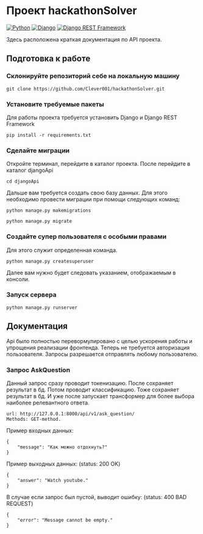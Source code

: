 # Проект hackathonSolver

[![Python](https://img.shields.io/badge/-Python-464646?style=flat-square&logo=Python)](https://www.python.org/)
[![Django](https://img.shields.io/badge/-Django-464646?style=flat-square&logo=Django)](https://www.djangoproject.com/)
[![Django REST Framework](https://img.shields.io/badge/-Django%20REST%20Framework-464646?style=flat-square&logo=Django%20REST%20Framework)](https://www.django-rest-framework.org/)

Здесь расположена краткая документация по API проекта.

## Подготовка к работе

### Склонируйте репозиторий себе на локальную машину

```
git clone https://github.com/Clever001/hackathonSolver.git
```

### Установите требуемые пакеты

Для работы проекта требуется установить Django и Django REST Framework

```
pip install -r requirements.txt
```

### Сделайте миграции

Откройте терминал, перейдите в каталог проекта. После перейдите в каталог djangoApi

```
cd djangoApi
```

Дальше вам требуется создать свою базу данных. Для этого необходимо провести миграции при помощи следующих команд:

```
python manage.py makemigrations
```

```
python manage.py migrate
```

### Создайте супер пользователя с особыми правами

Для этого служит определенная команда.

```
python manage.py createsuperuser
```

Далее вам нужно будет следовать указанием, отображаемым в консоли.

### Запуск сервера

```
python manage.py runserver
```

## Документация

Api было полностью перевормулировано с целью ускорения работы и упрощения реализации фронтенда. 
Теперь не требуется авторизация пользователя. Запросы разрешается отправлять любому пользователю.

### Запрос AskQuestion

Данный запрос сразу проводит токенизацию. После сохраняет результат в бд. Потом проводит классификацию. 
Тоже сохраняет результат в бд. И уже после запускает трансформер для более выбора наиболее релевантного ответа.

```
url: http://127.0.0.1:8000/api/v1/ask_question/
Methods: GET-method.
```

Пример входных данных:

```
{
    "message": "Как можно отдохнуть?"
}
```

Пример выходных данных: (status: 200 OK)

```
{
    "answer": "Watch youtube."
}
```

В случае если запрос был пустой, выводит ошибку: (status: 400 BAD REQUEST)

```
{
    "error": "Message cannot be empty."
}
```


